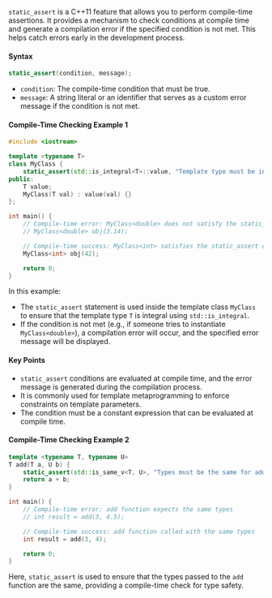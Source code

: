 [//]: # (### Using static_assert to Perform Compile-Time Checks)

`static_assert` is a C++11 feature that allows you to perform compile-time assertions. It provides a mechanism to check conditions at compile time and generate a compilation error if the specified condition is not met. This helps catch errors early in the development process.

#### Syntax

```cpp
static_assert(condition, message);
```

- `condition`: The compile-time condition that must be true.
- `message`: A string literal or an identifier that serves as a custom error message if the condition is not met.

#### Compile-Time Checking Example 1

```cpp
#include <iostream>

template <typename T>
class MyClass {
    static_assert(std::is_integral<T>::value, "Template type must be integral.");
public:
    T value;
    MyClass(T val) : value(val) {}
};

int main() {
    // Compile-time error: MyClass<double> does not satisfy the static_assert condition
    // MyClass<double> obj(3.14); 

    // Compile-time success: MyClass<int> satisfies the static_assert condition
    MyClass<int> obj(42);

    return 0;
}
```

In this example:

- The `static_assert` statement is used inside the template class `MyClass` to ensure that the template type `T` is integral using `std::is_integral`.
- If the condition is not met (e.g., if someone tries to instantiate `MyClass<double>`), a compilation error will occur, and the specified error message will be displayed.

#### Key Points

- `static_assert` conditions are evaluated at compile time, and the error message is generated during the compilation process.
- It is commonly used for template metaprogramming to enforce constraints on template parameters.
- The condition must be a constant expression that can be evaluated at compile time.

#### Compile-Time Checking Example 2

```cpp
template <typename T, typename U>
T add(T a, U b) {
    static_assert(std::is_same_v<T, U>, "Types must be the same for add function.");
    return a + b;
}

int main() {
    // Compile-time error: add function expects the same types
    // int result = add(3, 4.5);

    // Compile-time success: add function called with the same types
    int result = add(3, 4);

    return 0;
}
```

Here, `static_assert` is used to ensure that the types passed to the `add` function are the same, providing a compile-time check for type safety.
